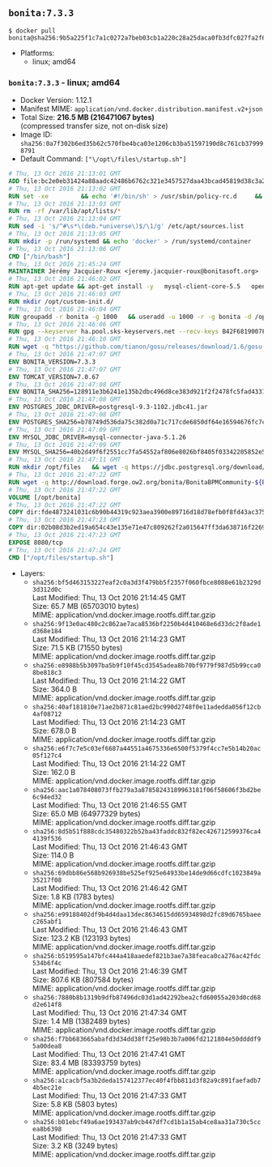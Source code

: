 ## `bonita:7.3.3`

```console
$ docker pull bonita@sha256:9b5a225f1c7a1c0272a7beb03cb1a220c28a25daca0fb3dfc027fa2f6e1a3bc9
```

-	Platforms:
	-	linux; amd64

### `bonita:7.3.3` - linux; amd64

-	Docker Version: 1.12.1
-	Manifest MIME: `application/vnd.docker.distribution.manifest.v2+json`
-	Total Size: **216.5 MB (216471067 bytes)**  
	(compressed transfer size, not on-disk size)
-	Image ID: `sha256:0a7f302b6ed35b62c570fbe4bca03e1206cb3ba51597190d8c761cb379998791`
-	Default Command: `["\/opt\/files\/startup.sh"]`

```dockerfile
# Thu, 13 Oct 2016 21:13:01 GMT
ADD file:bc2e0eb31424a88aadc42486b6762c321e3457527daa43bcad45819d38c3a2ed in / 
# Thu, 13 Oct 2016 21:13:02 GMT
RUN set -xe 		&& echo '#!/bin/sh' > /usr/sbin/policy-rc.d 	&& echo 'exit 101' >> /usr/sbin/policy-rc.d 	&& chmod +x /usr/sbin/policy-rc.d 		&& dpkg-divert --local --rename --add /sbin/initctl 	&& cp -a /usr/sbin/policy-rc.d /sbin/initctl 	&& sed -i 's/^exit.*/exit 0/' /sbin/initctl 		&& echo 'force-unsafe-io' > /etc/dpkg/dpkg.cfg.d/docker-apt-speedup 		&& echo 'DPkg::Post-Invoke { "rm -f /var/cache/apt/archives/*.deb /var/cache/apt/archives/partial/*.deb /var/cache/apt/*.bin || true"; };' > /etc/apt/apt.conf.d/docker-clean 	&& echo 'APT::Update::Post-Invoke { "rm -f /var/cache/apt/archives/*.deb /var/cache/apt/archives/partial/*.deb /var/cache/apt/*.bin || true"; };' >> /etc/apt/apt.conf.d/docker-clean 	&& echo 'Dir::Cache::pkgcache ""; Dir::Cache::srcpkgcache "";' >> /etc/apt/apt.conf.d/docker-clean 		&& echo 'Acquire::Languages "none";' > /etc/apt/apt.conf.d/docker-no-languages 		&& echo 'Acquire::GzipIndexes "true"; Acquire::CompressionTypes::Order:: "gz";' > /etc/apt/apt.conf.d/docker-gzip-indexes 		&& echo 'Apt::AutoRemove::SuggestsImportant "false";' > /etc/apt/apt.conf.d/docker-autoremove-suggests
# Thu, 13 Oct 2016 21:13:03 GMT
RUN rm -rf /var/lib/apt/lists/*
# Thu, 13 Oct 2016 21:13:04 GMT
RUN sed -i 's/^#\s*\(deb.*universe\)$/\1/g' /etc/apt/sources.list
# Thu, 13 Oct 2016 21:13:05 GMT
RUN mkdir -p /run/systemd && echo 'docker' > /run/systemd/container
# Thu, 13 Oct 2016 21:13:06 GMT
CMD ["/bin/bash"]
# Thu, 13 Oct 2016 21:45:24 GMT
MAINTAINER Jérémy Jacquier-Roux <jeremy.jacquier-roux@bonitasoft.org>
# Thu, 13 Oct 2016 21:46:02 GMT
RUN apt-get update && apt-get install -y   mysql-client-core-5.5   openjdk-7-jre-headless   postgresql-client   unzip   wget   zip   && rm -rf /var/lib/apt/lists/*
# Thu, 13 Oct 2016 21:46:03 GMT
RUN mkdir /opt/custom-init.d/
# Thu, 13 Oct 2016 21:46:04 GMT
RUN groupadd -r bonita -g 1000   && useradd -u 1000 -r -g bonita -d /opt/bonita/ -s /sbin/nologin -c "Bonita User" bonita
# Thu, 13 Oct 2016 21:46:06 GMT
RUN gpg --keyserver ha.pool.sks-keyservers.net --recv-keys B42F6819007F00F88E364FD4036A9C25BF357DD4
# Thu, 13 Oct 2016 21:46:10 GMT
RUN wget -q "https://github.com/tianon/gosu/releases/download/1.6/gosu-$(dpkg --print-architecture)" -O /usr/local/bin/gosu   && wget -q "https://github.com/tianon/gosu/releases/download/1.6/gosu-$(dpkg --print-architecture).asc" -O /usr/local/bin/gosu.asc   && gpg --verify /usr/local/bin/gosu.asc   && rm /usr/local/bin/gosu.asc   && chmod +x /usr/local/bin/gosu
# Thu, 13 Oct 2016 21:47:07 GMT
ENV BONITA_VERSION=7.3.3
# Thu, 13 Oct 2016 21:47:07 GMT
ENV TOMCAT_VERSION=7.0.67
# Thu, 13 Oct 2016 21:47:08 GMT
ENV BONITA_SHA256=128911e3b6241e135b2dbc496d8ce383d921f2f2478fc5fad4331e1fd362eb4f
# Thu, 13 Oct 2016 21:47:08 GMT
ENV POSTGRES_JDBC_DRIVER=postgresql-9.3-1102.jdbc41.jar
# Thu, 13 Oct 2016 21:47:08 GMT
ENV POSTGRES_SHA256=b78749d536da75c382d0a71c717cde6850df64e16594676fc7cacb5a74541d66
# Thu, 13 Oct 2016 21:47:09 GMT
ENV MYSQL_JDBC_DRIVER=mysql-connector-java-5.1.26
# Thu, 13 Oct 2016 21:47:09 GMT
ENV MYSQL_SHA256=40b2d49f6f2551cc7fa54552af806e8026bf8405f03342205852e57a3205a868
# Thu, 13 Oct 2016 21:47:11 GMT
RUN mkdir /opt/files   && wget -q https://jdbc.postgresql.org/download/${POSTGRES_JDBC_DRIVER} -O /opt/files/${POSTGRES_JDBC_DRIVER}   && echo "$POSTGRES_SHA256" /opt/files/${POSTGRES_JDBC_DRIVER} | sha256sum -c -   && wget -q http://dev.mysql.com/get/Downloads/Connector-J/${MYSQL_JDBC_DRIVER}.zip -O /opt/files/${MYSQL_JDBC_DRIVER}.zip   && echo "$MYSQL_SHA256" /opt/files/${MYSQL_JDBC_DRIVER}.zip | sha256sum -c -   && unzip -q /opt/files/${MYSQL_JDBC_DRIVER}.zip -d /opt/files/   && mv /opt/files/${MYSQL_JDBC_DRIVER}/${MYSQL_JDBC_DRIVER}-bin.jar /opt/files/   && rm -r /opt/files/${MYSQL_JDBC_DRIVER}   && rm /opt/files/${MYSQL_JDBC_DRIVER}.zip
# Thu, 13 Oct 2016 21:47:22 GMT
RUN wget -q http://download.forge.ow2.org/bonita/BonitaBPMCommunity-${BONITA_VERSION}-Tomcat-${TOMCAT_VERSION}.zip -O /opt/files/BonitaBPMCommunity-${BONITA_VERSION}-Tomcat-${TOMCAT_VERSION}.zip   && echo "$BONITA_SHA256" /opt/files/BonitaBPMCommunity-${BONITA_VERSION}-Tomcat-${TOMCAT_VERSION}.zip | sha256sum -c -
# Thu, 13 Oct 2016 21:47:22 GMT
VOLUME [/opt/bonita]
# Thu, 13 Oct 2016 21:47:22 GMT
COPY dir:fde4873241031c6b90b44319c923aea3900e89716d18d78efb0f8fd43ac375a6 in /opt/files 
# Thu, 13 Oct 2016 21:47:23 GMT
COPY dir:02b08d3b2ed19a654c43e135e71e47c809262f2a015647ff3da638716f22696f in /opt/templates 
# Thu, 13 Oct 2016 21:47:23 GMT
EXPOSE 8080/tcp
# Thu, 13 Oct 2016 21:47:24 GMT
CMD ["/opt/files/startup.sh"]
```

-	Layers:
	-	`sha256:bf5d463153227eaf2c0a3d3f479bb5f2357f060fbce8088e61b2329d3d312d0c`  
		Last Modified: Thu, 13 Oct 2016 21:14:45 GMT  
		Size: 65.7 MB (65703010 bytes)  
		MIME: application/vnd.docker.image.rootfs.diff.tar.gzip
	-	`sha256:9f13e0ac480c2c862ae7aca8536bf2250b4d410468e6d33dc2f8ade1d368e184`  
		Last Modified: Thu, 13 Oct 2016 21:14:23 GMT  
		Size: 71.5 KB (71550 bytes)  
		MIME: application/vnd.docker.image.rootfs.diff.tar.gzip
	-	`sha256:e8988b5b3097ba5b9f10f45cd3545adea8b70bf9779f987d5b99cca08be818c3`  
		Last Modified: Thu, 13 Oct 2016 21:14:22 GMT  
		Size: 364.0 B  
		MIME: application/vnd.docker.image.rootfs.diff.tar.gzip
	-	`sha256:40af181810e71ae2b871c81aed2bc990d2748f0e11adedda056f12cb4af08712`  
		Last Modified: Thu, 13 Oct 2016 21:14:23 GMT  
		Size: 678.0 B  
		MIME: application/vnd.docker.image.rootfs.diff.tar.gzip
	-	`sha256:e6f7c7e5c03ef6687a44551a4675336e6500f5379f4cc7e5b14b20ac05f127c4`  
		Last Modified: Thu, 13 Oct 2016 21:14:22 GMT  
		Size: 162.0 B  
		MIME: application/vnd.docker.image.rootfs.diff.tar.gzip
	-	`sha256:aac1a078408073ffb279a3a87858243189963181f06f58606f3bd2be6c94ed32`  
		Last Modified: Thu, 13 Oct 2016 21:46:55 GMT  
		Size: 65.0 MB (64977329 bytes)  
		MIME: application/vnd.docker.image.rootfs.diff.tar.gzip
	-	`sha256:8d5b51f888cdc35480322b52ba43faddc832f82ec426712599376ca44139f536`  
		Last Modified: Thu, 13 Oct 2016 21:46:43 GMT  
		Size: 114.0 B  
		MIME: application/vnd.docker.image.rootfs.diff.tar.gzip
	-	`sha256:69dbb86e568b926938be525ef925e64933be14de9d66cdfc1023849a35217f08`  
		Last Modified: Thu, 13 Oct 2016 21:46:42 GMT  
		Size: 1.8 KB (1783 bytes)  
		MIME: application/vnd.docker.image.rootfs.diff.tar.gzip
	-	`sha256:e99188402df9b4d4daa13dec8634615dd65934898d2fc89d6765baeec265abf1`  
		Last Modified: Thu, 13 Oct 2016 21:46:43 GMT  
		Size: 123.2 KB (123193 bytes)  
		MIME: application/vnd.docker.image.rootfs.diff.tar.gzip
	-	`sha256:b519595a147bfc444a418aaedef821b3ae7a38feaca0ca276ac42fdc534b6f4c`  
		Last Modified: Thu, 13 Oct 2016 21:46:39 GMT  
		Size: 807.6 KB (807584 bytes)  
		MIME: application/vnd.docker.image.rootfs.diff.tar.gzip
	-	`sha256:7880b8b1319b9dfb87496dc03d1ad42292bea2cfd60055a203d0cd68d2e614f8`  
		Last Modified: Thu, 13 Oct 2016 21:47:34 GMT  
		Size: 1.4 MB (1382489 bytes)  
		MIME: application/vnd.docker.image.rootfs.diff.tar.gzip
	-	`sha256:f7bb683665abafd3d34dd38ff25e98b3b7a006fd2121804e50ddddf95a00dea8`  
		Last Modified: Thu, 13 Oct 2016 21:47:41 GMT  
		Size: 83.4 MB (83393759 bytes)  
		MIME: application/vnd.docker.image.rootfs.diff.tar.gzip
	-	`sha256:a1cacbf5a3b2deda157412377ec40f4fbb811d3f82a9c891faefadb74b5ec21e`  
		Last Modified: Thu, 13 Oct 2016 21:47:33 GMT  
		Size: 5.8 KB (5803 bytes)  
		MIME: application/vnd.docker.image.rootfs.diff.tar.gzip
	-	`sha256:b01ebcf49a6ae193437ab9cb447df7cd1b1a15ab4ce8aa31a730c5ccea8b6398`  
		Last Modified: Thu, 13 Oct 2016 21:47:33 GMT  
		Size: 3.2 KB (3249 bytes)  
		MIME: application/vnd.docker.image.rootfs.diff.tar.gzip
